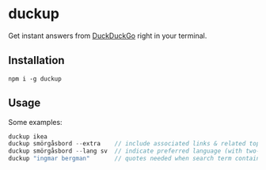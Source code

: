 # duckup
Get instant answers from [DuckDuckGo](https://api.duckduckgo.com/api) right in your terminal.

## Installation
`npm i -g duckup`

## Usage
Some examples:
```javascript
duckup ikea
duckup smörgåsbord --extra    // include associated links & related topics
duckup smörgåsbord --lang sv  // indicate preferred language (with two-letter ISO 639-1 code)
duckup "ingmar bergman"       // quotes needed when search term contains spaces
```
